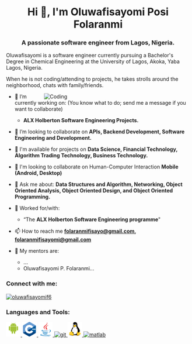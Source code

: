 <h1 align="center">Hi 👋, I'm Oluwafisayomi Posi Folaranmi</h1>
<h3 align="center">A passionate software engineer from Lagos, Nigeria.</h3> 
<p align="left">Oluwafisayomi is a software engineer currently pursuing a Bachelor's Degree in Chemical Engineering at the University of Lagos, Akoka, Yaba Lagos, Nigeria.</p>

<p align="left">When he is not coding/attending to projects, he takes strolls around the neighborhood, chats with family/friends.</p>
<img align="right" alt="Coding" width="400" src="https://cdn.dribbble.com/users/1162077/screenshots/3848914/programmer.gif">

- 🔭 I’m currently working on: (You know what to do; send me a message if you want to collaborate)
    + **ALX Holberton Software Engineering Projects.**
    

- 👯 I’m looking to collaborate on **APIs, Backend Development, Software Engineering and Development.**

- 🎈 I'm available for projects on **Data Science, Financial Technology, Algorithm Trading Technology, Business Technology.**

- 🤝 I'm looking to collaborate on Human-Computer Interaction **Mobile (Android, Desktop)**

- 💬 Ask me about: **Data Structures and Algorithm, Networking, Object Oriented Analysis, Object Oriented Design, and Object Oriented Programming.**

- 🔭 Worked for/with:
    + “The **ALX Holberton Software Engineering programme**"

- 📫 How to reach me **folaranmifisayo@gmail.com, folaranmifisayomi@gmail.com**

- 🌱 My mentors are:
    + ...
    + Oluwafisayomi P. Folaranmi...

<h3 align="left">Connect with me:</h3>
<p align="left">
<a href="https://twitter.com/oluwafisayomif6" target="blank"><img align="center" src="https://raw.githubusercontent.com/rahuldkjain/github-profile-readme-generator/master/src/images/icons/Social/twitter.svg" alt="oluwafisayomif6" height="30" width="40" /></a>
</p>

<h3 align="left">Languages and Tools:</h3>
<p align="left"> <a href="https://developer.android.com" target="_blank" rel="noreferrer"> <img src="https://raw.githubusercontent.com/devicons/devicon/master/icons/android/android-original-wordmark.svg" alt="android" width="40" height="40"/> </a> <a href="https://www.w3schools.com/cpp/" target="_blank" rel="noreferrer"> <img src="https://raw.githubusercontent.com/devicons/devicon/master/icons/cplusplus/cplusplus-original.svg" alt="cplusplus" width="40" height="40"/> </a> <a href="https://www.java.com" target="_blank" rel="noreferrer"> <img src="https://raw.githubusercontent.com/devicons/devicon/master/icons/java/java-original.svg" alt="java" width="40" height="40"/> </a> <a href="https://git-scm.com/" target="_blank" rel="noreferrer"> <img src="https://www.vectorlogo.zone/logos/git-scm/git-scm-icon.svg" alt="git" width="40" height="40"/> </a> <a href="https://www.linux.org/" target="_blank" rel="noreferrer"> <img src="https://raw.githubusercontent.com/devicons/devicon/master/icons/linux/linux-original.svg" alt="linux" width="40" height="40"/> </a> <a href="https://www.mathworks.com/" target="_blank" rel="noreferrer"> <img src="https://upload.wikimedia.org/wikipedia/commons/2/21/Matlab_Logo.png" alt="matlab" width="40" height="40"/> </a> </p>

